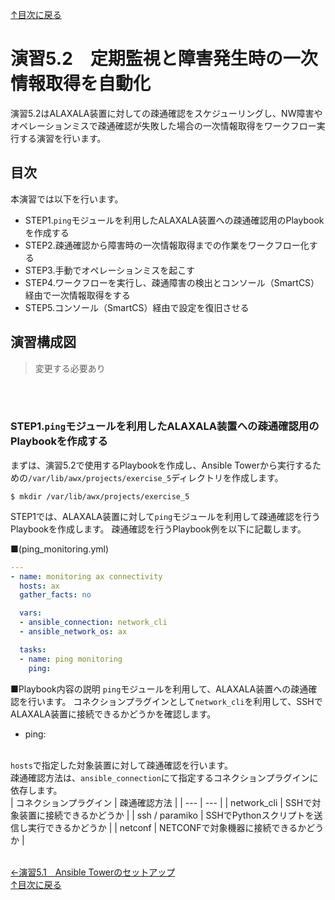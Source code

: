 [↑目次に戻る](/README.md)
<br>


# 演習5.2　定期監視と障害発生時の一次情報取得を自動化

演習5.2はALAXALA装置に対しての疎通確認をスケジューリングし、NW障害やオペレーションミスで疎通確認が失敗した場合の一次情報取得をワークフロー実行する演習を行います。

## 目次
本演習では以下を行います。  
- STEP1.<code>ping</code>モジュールを利用したALAXALA装置への疎通確認用のPlaybookを作成する
- STEP2.疎通確認から障害時の一次情報取得までの作業をワークフロー化する
- STEP3.手動でオペレーションミスを起こす
- STEP4.ワークフローを実行し、疎通障害の検出とコンソール（SmartCS）経由で一次情報取得をする
- STEP5.コンソール（SmartCS）経由で設定を復旧させる

## 演習構成図

>変更する必要あり

<br>
<br>

### STEP1.<code>ping</code>モジュールを利用したALAXALA装置への疎通確認用のPlaybookを作成する

まずは、演習5.2で使用するPlaybookを作成し、Ansible Towerから実行するための<code>/var/lib/awx/projects/exercise_5</code>ディレクトリを作成します。
```
$ mkdir /var/lib/awx/projects/exercise_5
```

STEP1では、ALAXALA装置に対して<code>ping</code>モジュールを利用して疎通確認を行うPlaybookを作成します。
疎通確認を行うPlaybook例を以下に記載します。

■(ping_monitoring.yml)
```yaml
---
- name: monitoring ax connectivity
  hosts: ax
  gather_facts: no

  vars:
  - ansible_connection: network_cli
  - ansible_network_os: ax

  tasks:
  - name: ping monitoring
    ping:
```

■Playbook内容の説明
<code>ping</code>モジュールを利用して、ALAXALA装置への疎通確認を行います。
コネクションプラグインとして<code>network_cli</code>を利用して、SSHでALAXALA装置に接続できるかどうかを確認します。
- ping:
<br>
<code>hosts</code>で指定した対象装置に対して疎通確認を行います。
<br>
疎通確認方法は、<code>ansible_connection</code>にて指定するコネクションプラグインに依存します。
<br>
| コネクションプラグイン | 疎通確認方法 |
| --- | --- |
| network_cli | SSHで対象装置に接続できるかどうか |
| ssh / paramiko | SSHでPythonスクリプトを送信し実行できるかどうか |
| netconf | NETCONFで対象機器に接続できるかどうか |

<br>
<br>

[←演習5.1　Ansible Towerのセットアップ](/5.1-setup_Ansible_Tower.md)   
[↑目次に戻る](/README.md)

